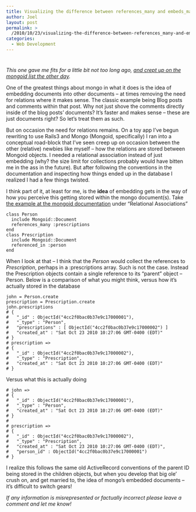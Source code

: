 ```yaml
---
title: Visualizing the difference between references_many and embeds_many in mongoid.
author: Joel
layout: post
permalink: >
  /2010/10/23/visualizing-the-difference-between-references_many-and-embeds_many-in-mongoid/index.html
categories:
  - Web Development
---
```

# 

*This one gave me fits for a little bit not too long ago, [and crept up on the mongoid list the other day][1].*

 [1]: http://groups.google.com/group/mongoid/browse_thread/thread/6e21edf44293f12

One of the greatest things about mongo in what it does is the idea of embedding documents into other documents – at times removing the need for relations where it makes sense. The classic example being Blog posts and comments within that post. Why not just shove the comments directly inside of the blog posts’ documents? It’s faster and makes sense – these are just documents right? So let’s treat them as such.

But on occasion the need for relations remains. On a toy app I’ve begun rewriting to use Rails3 and Mongo (Mongoid, specifically) I ran into a conceptual road-block that I’ve seen creep up on occasion between the other (relative) newbies like myself – how the relations are stored between Mongoid objects. I needed a relational association instead of just embedding (why? the size limit for collections probably would have bitten me in the ass in the future). But after following the conventions in the documentation and inspecting how things ended up in the database I realized I had a few things twisted. 

I think part of it, at least for me, is the **idea** of embedding gets in the way of how you perceive this getting stored within the mongo document(s). Take [the example at the mongoid documentation][2] under “Relational Associations” 

 [2]: http://mongoid.org/docs/associations/

```
class Person
  include Mongoid::Document
  references_many :prescriptions
end
class Prescription
  include Mongoid::Document
  referenced_in :person
end
```

When I look at that – I think that the *Person* would collect the references to *Prescription*, perhaps in a :prescriptions array. Such is not the case. Instead the Prescription objects contain a single reference to its “parent” object – Person. Below is a comparison of what you might think, versus how it’s actually stored in the database

```
john = Person.create
prescription = Prescription.create
john.prescriptions 
# {
# 	"_id" : ObjectId("4cc2f0bac0b37e9c17000001"),
# 	"_type" : "Person",
#	"prescriptions" : [ ObjectId("4cc2f0bac0b37e9c17000002") ]
# 	"created_at" : "Sat Oct 23 2010 10:27:06 GMT-0400 (EDT)"
# }
# prescription =>
# {
# 	"_id" : ObjectId("4cc2f0bac0b37e9c17000002"),
# 	"_type" : "Prescription",
# 	"created_at" : "Sat Oct 23 2010 10:27:06 GMT-0400 (EDT)"
# }
```

Versus what this is actually doing  
```
# john =>
# {
# 	"_id" : ObjectId("4cc2f0bac0b37e9c17000001"),
# 	"_type" : "Person",
# 	"created_at" : "Sat Oct 23 2010 10:27:06 GMT-0400 (EDT)"
# }
#
# prescription =>
# {
# 	"_id" : ObjectId("4cc2f0bac0b37e9c17000002"),
# 	"_type" : "Prescription",
# 	"created_at" : "Sat Oct 23 2010 10:27:06 GMT-0400 (EDT)",
# 	"person_id" : ObjectId("4cc2f0bac0b37e9c17000001")
# }
```

I realize this follows the same old ActiveRecord conventions of the parent ID being stored in the children objects, but when you develop that big ole’ crush on, and get married to, the idea of mongo’s embedded documents – it’s difficult to switch gears!

*If any information is misrepresented or factually incorrect please leave a comment and let me know!*
